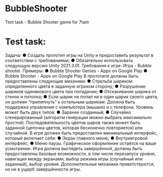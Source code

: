 # BubbleShooter
Test task - Bubble Shooter game for 7tam

# Test task:

Задача:
● Создать прототип игры на Unity и предоставить результат в
соответствии с требованиями;
● Обязательно использовать следующую версию Unity 2021.3.0f.
Требования к игре:
Игра - Bubble shooter. Примеры:
● Bubble Shooter Genies - Apps on Google Play
● Bubble Shooter - Apps on Google Play
В прототипе должны быть предоставлены следующие механики:
● Стрельба шариком определенного цвета в заданную игроком
сторону;
● Разрушение шариков одинакового цвета при попадании;
● Отскакивание шарика от стенок и потолка;
● Если шарик не попал ни в один шарик своего цвета, он должен
“прилипнуть” к остальным шарикам.
Должна быть поддержка управления с компьютера (мышью) и с
телефона.
Уровень может быть двух типов:
● Заранее созданный;
● Случайно сгенерированный (алгоритм генерации можно выбрать
максимально простой).
Последовательность цветов шаров также может быть заданной
(цепочка цветов, которая бесконечно повторяется) или случайной.
В игре должен быть предоставлен минимальный интерфейс, который
включает себя:
● Экран главного меню;
● Внутриигровой интерфейс;
● Меню паузы.
Графическое оформление остаётся на ваше усмотрение.
Игра должна выглядеть завершённой, должны быть предоставлены
базовые возможности, в том числе перезапуск уровня, навигация
между экранами, выбор режима игры (случайный или заданный), выбор
уровня.
Дополнительные механики приветствуются, но не в ущерб
завершённости игры.
